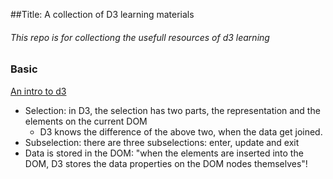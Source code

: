 ##Title: A collection of D3 learning materials
###### This repo is for collectiong the usefull resources of d3 learning

### Basic
[An intro to d3](http://www.samselikoff.com/tutorials/intro-to-d3-big-data.html)

+ Selection: in D3, the selection has two parts, the representation and the elements on the current DOM
	+ D3 knows the difference of the above two, when the data get joined.
+ Subselection: there are three subselections: enter, update and exit
+ Data is stored in the DOM: "when the elements are inserted into the DOM, D3 stores the data properties on the DOM nodes themselves"!
